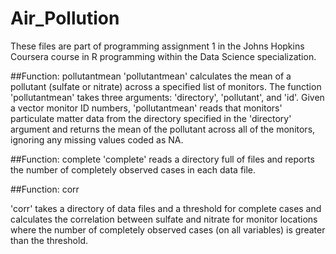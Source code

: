 # Air_Pollution

These files are part of programming assignment 1 in the Johns Hopkins Coursera course in R programming within the 
Data Science specialization. 

##Function: pollutantmean
'pollutantmean' calculates the mean of a pollutant (sulfate or nitrate) across a specified list of monitors. 
The function 'pollutantmean' takes three arguments: 'directory', 'pollutant', and 'id'. Given a vector monitor ID numbers, 
'pollutantmean' reads that monitors' particulate matter data from the directory specified in the 'directory' argument and 
returns the mean of the pollutant across all of the monitors, ignoring any missing values coded as NA.

##Function: complete
'complete' reads a directory full of files and reports the number of completely observed cases in each data file.

##Function: corr

'corr' takes a directory of data files and a threshold for complete cases and calculates the correlation between sulfate and nitrate for monitor locations where the number of completely observed cases (on all variables) is greater than the threshold.

